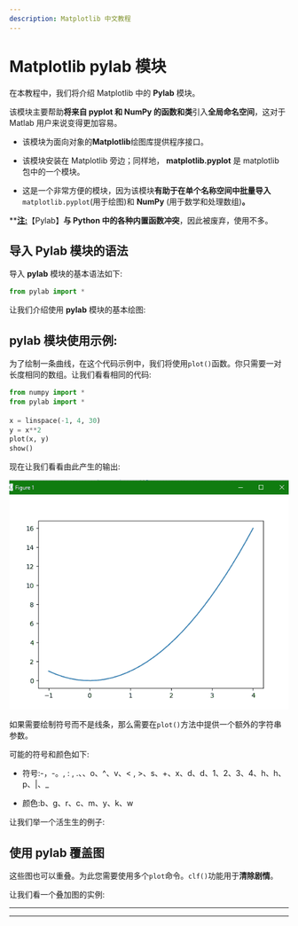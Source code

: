```yaml
---
description: Matplotlib 中文教程
---
```


# Matplotlib pylab 模块

在本教程中，我们将介绍 Matplotlib 中的 **Pylab** 模块。

该模块主要帮助**将来自 **pyplot** 和 **NumPy** 的函数和类**引入**全局命名空间**，这对于 Matlab 用户来说变得更加容易。

*   该模块为面向对象的**Matplotlib**绘图库提供程序接口。

*   该模块安装在 Matplotlib 旁边；同样地， **matplotlib.pyplot** 是 matplotlib 包中的一个模块。

*   这是一个非常方便的模块，因为该模块**有助于在单个名称空间中批量导入** `matplotlib.pyplot`(用于绘图)和 **NumPy** (用于数学和处理数组)**。**

 **<u>**注:**</u>【Pylab】**与 Python 中的各种内置函数冲突**，因此被废弃，使用不多。

## 导入 Pylab 模块的语法

导入 **pylab** 模块的基本语法如下:

```py
from pylab import *
```

让我们介绍使用 **pylab** 模块的基本绘图:

## pylab 模块使用示例:

为了绘制一条曲线，在这个代码示例中，我们将使用`plot()`函数。你只需要一对长度相同的数组。让我们看看相同的代码:

```py
from numpy import *
from pylab import *

x = linspace(-1, 4, 30)
y = x**2
plot(x, y)
show() 
```

现在让我们看看由此产生的输出:

![using pylab module in matplotlib](img/a7c3f6d58fc9ad30463c85fac897f05d.png)

如果需要绘制符号而不是线条，那么需要在`plot()`方法中提供一个额外的字符串参数。

可能的符号和颜色如下:

*   符号:-，-。, : , .、、o、^、v、< , >、s、+、x、d、d、1、2、3、4、h、h、p、|、_

*   颜色:b、g、r、c、m、y、k、w

让我们举一个活生生的例子:

## 使用 pylab 覆盖图

这些图也可以重叠。为此您需要使用多个`plot`命令。`clf()`功能用于**清除剧情**。

让我们看一个叠加图的实例:

* * *

* * ***